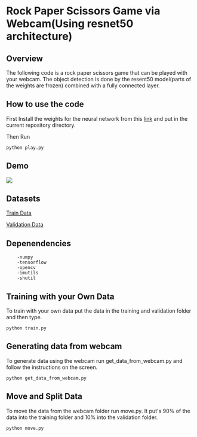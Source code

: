 # Rock Paper Scissors Game via Webcam(Using resnet50 architecture)

## Overview
The following code is a rock paper scissors game that can be played with your webcam. The object detection is done by the resent50 model(parts of the weights are frozen) combined with a fully connected layer.

## How to use the code

First Install the weights for the neural network from this [link](https://drive.google.com/file/d/1jk7SzT4poHpG8FY3TTdqasLeMFSfvmOg/view?usp=sharing) and put in the current repository directory.

Then Run

```
python play.py
```

## Demo
![](https://github.com/jvkamnani/Rock_Paper_Scissor/blob/main/demo/RPS_demo.gif)

## Datasets
   [Train Data](https://drive.google.com/drive/folders/17JB4yHeC2_Vw37QUarwfMlXcVte4w143?usp=sharing)

   [Validation Data](https://drive.google.com/drive/folders/1l_6quvVydbhYL7sr8LdWz27BwHOhsdry?usp=sharing)

## Depenendencies
```
    -numpy
    -tensorflow
    -opencv
    -imutils
    -shutil
```
## Training with your Own Data

To train with your own data put the data in the training and validation folder and then type.
```
python train.py
```

## Generating data from webcam
To generate data using the webcam run get_data_from_webcam.py and follow the instructions on the screen.
```
python get_data_from_webcam.py
```

## Move and Split Data
To move the data from the webcam folder run move.py. It put's 90% of the data into the training folder and 10% into the validation folder.

```
python move.py
```
